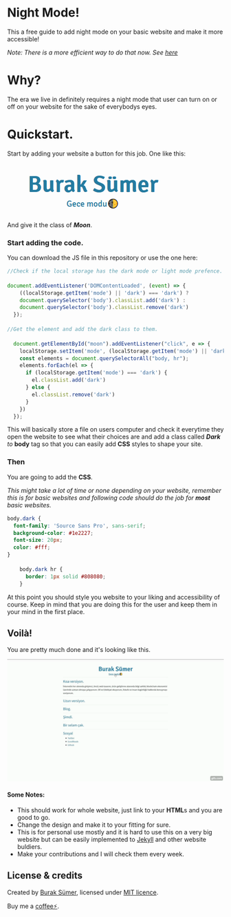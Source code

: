 # Night Mode!
This a free guide to add night mode on your basic website and make it more accessible!

*Note: There is a more efficient way to do that now. See [here](https://css-tricks.com/dark-modes-with-css/)*

# Why?
The era we live in definitely requires a night mode that user can turn on or off on your website for the sake of everybodys eyes.

# Quickstart.
Start by adding your website a button for this job. One like this: 

![alt text](https://raw.githubusercontent.com/burraksumer/NightMode/master/img/button.png "Button")

And give it the class of ***Moon***.

### Start adding the code. 

You can download the JS file in this repository or use the one here:

```javascript
//Check if the local storage has the dark mode or light mode prefence.

document.addEventListener('DOMContentLoaded', (event) => {
    ((localStorage.getItem('mode') || 'dark') === 'dark') ? 
    document.querySelector('body').classList.add('dark') : 
    document.querySelector('body').classList.remove('dark')
  });

//Get the element and add the dark class to them.

  document.getElementById("moon").addEventListener("click", e => {
    localStorage.setItem('mode', (localStorage.getItem('mode') || 'dark') === 'dark' ? 'light' : 'dark')
    const elements = document.querySelectorAll("body, hr");
    elements.forEach(el => {
      if (localStorage.getItem('mode') === 'dark') {
        el.classList.add('dark') 
      } else {
        el.classList.remove('dark')
      }
    })
  });
```
This will basically store a file on users computer and check it everytime they open the website to see what their choices are and add a class called ***Dark*** *to* **body** tag so that you can easily add **CSS** styles to shape your site.

### Then
You are going to add the **CSS**.

*This might take a lot of time or none depending on your website, remember this is for basic websites and following code should do the job for ***most*** basic websites.*

```css
body.dark {
  font-family: 'Source Sans Pro', sans-serif;
  background-color: #1e2227;
  font-size: 20px;
  color: #fff;
}

    body.dark hr {
      border: 1px solid #808080;
    }
```
At this point you should style you website to your liking and accessibility of course. Keep in mind that you are doing this for the user and keep them in your mind in the first place.

## Voilà!
You are pretty much done and it's looking like this.

![alt text](https://raw.githubusercontent.com/burraksumer/NightMode/master/img/sc.gif "Showcase")

#### Some Notes:
* This should work for whole website, just link to your **HTML**s and you are good to go.
* Change the design and make it to your fitting for sure.
* This is for personal use mostly and it is hard to use this on a very big website but can be easily implemented to [Jekyll](https://jekyllrb.com/) and other website buldiers.
* Make your contributions and I will check them every week.

## License & credits
Created by [Burak Sümer](https://github.com/burraksumer), licensed under [MIT licence](https://github.com/burraksumer/NightMode/blob/master/LICENSE).

Buy me a [coffee⚡](https://tippin.me/@burraksumer).







